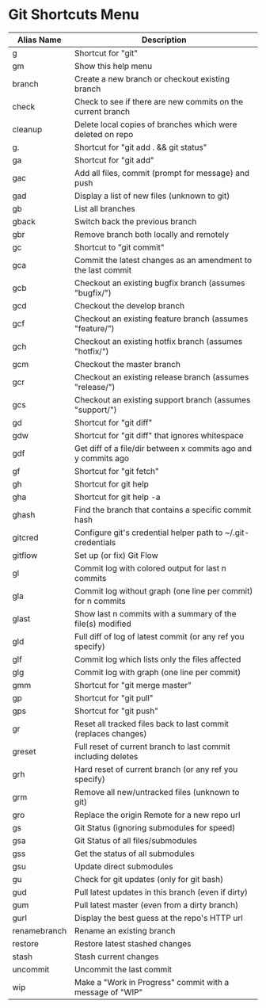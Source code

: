 # Git Shortcuts Menu

| Alias Name   | Description                                                    |
| ------------ | -------------------------------------------------------------- |
| g            | Shortcut for "git"                                             |
| gm           | Show this help menu                                            |
| branch       | Create a new branch or checkout existing branch                |
| check        | Check to see if there are new commits on the current branch    |
| cleanup      | Delete local copies of branches which were deleted on repo     |
| g.           | Shortcut for "git add . && git status"                         |
| ga           | Shortcut for "git add"                                         |
| gac          | Add all files, commit (prompt for message) and push            |
| gad          | Display a list of new files (unknown to git)                   |
| gb           | List all branches                                              |
| gback        | Switch back the previous branch                                |
| gbr          | Remove branch both locally and remotely                        |
| gc           | Shortcut to "git commit"                                       |
| gca          | Commit the latest changes as an amendment to the last commit   |
| gcb          | Checkout an existing bugfix branch (assumes "bugfix/")         |
| gcd          | Checkout the develop branch                                    |
| gcf          | Checkout an existing feature branch (assumes "feature/")       |
| gch          | Checkout an existing hotfix branch (assumes "hotfix/")         |
| gcm          | Checkout the master branch                                     |
| gcr          | Checkout an existing release branch (assumes "release/")       |
| gcs          | Checkout an existing support branch (assumes "support/")       |
| gd           | Shortcut for "git diff"                                        |
| gdw          | Shortcut for "git diff" that ignores whitespace                |
| gdf          | Get diff of a file/dir between x commits ago and y commits ago |
| gf           | Shortcut for "git fetch"                                       |
| gh           | Shortcut for git help                                          |
| gha          | Shortcut for git help -a                                       |
| ghash        | Find the branch that contains a specific commit hash           |
| gitcred      | Configure git's credential helper path to ~/.git-credentials   |
| gitflow      | Set up (or fix) Git Flow                                       |
| gl           | Commit log with colored output for last n commits              |
| gla          | Commit log without graph (one line per commit) for n commits   |
| glast        | Show last n commits with a summary of the file(s) modified     |
| gld          | Full diff of log of latest commit (or any ref you specify)     |
| glf          | Commit log which lists only the files affected                 |
| glg          | Commit log with graph (one line per commit)                    |
| gmm          | Shortcut for "git merge master"                                |
| gp           | Shortcut for "git pull"                                        |
| gps          | Shortcut for "git push"                                        |
| gr           | Reset all tracked files back to last commit (replaces changes) |
| greset       | Full reset of current branch to last commit including deletes  |
| grh          | Hard reset of current branch (or any ref you specify)          |
| grm          | Remove all new/untracked files (unknown to git)                |
| gro          | Replace the origin Remote for a new repo url                   |
| gs           | Git Status (ignoring submodules for speed)                     |
| gsa          | Git Status of all files/submodules                             |
| gss          | Get the status of all submodules                               |
| gsu          | Update direct submodules                                       |
| gu           | Check for git updates (only for git bash)                      |
| gud          | Pull latest updates in this branch (even if dirty)             |
| gum          | Pull latest master (even from a dirty branch)                  |
| gurl         | Display the best guess at the repo's HTTP url                  |
| renamebranch | Rename an existing branch                                      |
| restore      | Restore latest stashed changes                                 |
| stash        | Stash current changes                                          |
| uncommit     | Uncommit the last commit                                       |
| wip          | Make a "Work in Progress" commit with a message of "WIP"       |
